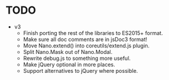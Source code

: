 # TODO

* v3
  * Finish porting the rest of the libraries to ES2015+ format.
  * Make sure all doc comments are in jsDoc3 format!
  * Move Nano.extend() into coreutils/extend.js plugin.
  * Split Nano.Mask out of Nano.Modal.
  * Rewrite debug.js to something more useful.
  * Make jQuery optional in more places.
  * Support alternatives to jQuery where possible.

